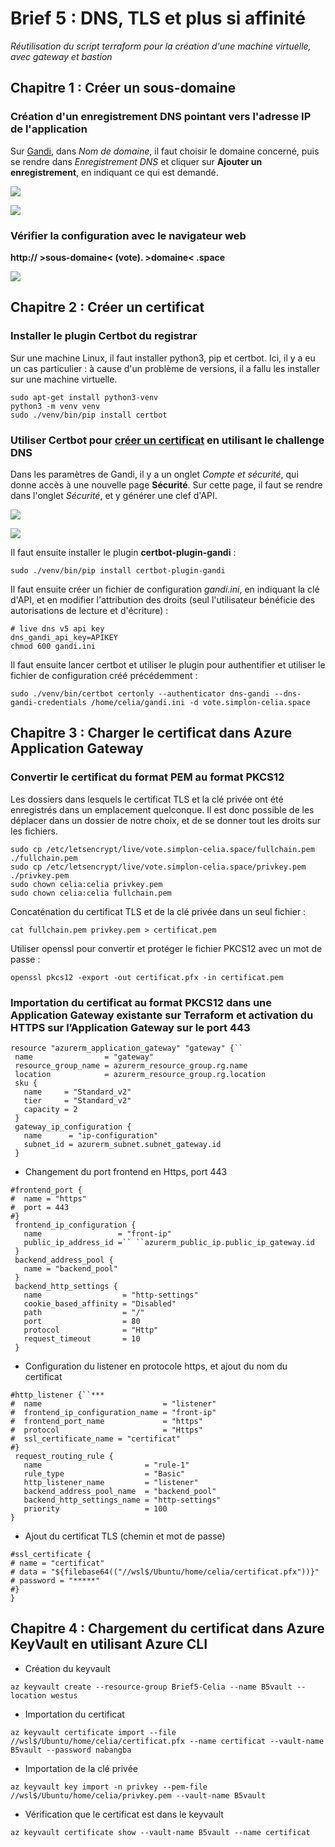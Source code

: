 # Brief 5 : DNS, TLS et plus si affinité

*Réutilisation du script terraform pour la création d'une machine virtuelle, avec gateway et bastion*

## Chapitre 1 : Créer un sous-domaine

### Création d'un enregistrement DNS pointant vers l'adresse IP de l'application

Sur [Gandi](https://www.gandi.net/fr), dans *Nom de domaine*, il faut choisir le domaine concerné, puis se rendre dans *Enregistrement DNS* et cliquer sur **Ajouter un enregistrement**, en indiquant ce qui est demandé.

![](https://i.imgur.com/KEAptsm.png)

![](https://i.imgur.com/rBLAS3j.png)

### Vérifier la configuration avec le navigateur web

**http:// >sous-domaine< (vote). >domaine< .space**

![](https://i.imgur.com/hf5KuFa.png)

## Chapitre 2 : Créer un certificat

### Installer le plugin Certbot du registrar

Sur une machine Linux, il faut installer python3, pip et certbot.
Ici, il y a eu un cas particulier : à cause d'un problème de versions, il a fallu les installer sur une machine virtuelle.

```control
sudo apt-get install python3-venv
python3 -m venv venv
sudo ./venv/bin/pip install certbot
```

### Utiliser Certbot pour [créer un certificat](https://github.com/obynio/certbot-plugin-gandi) en utilisant le challenge DNS

Dans les paramètres de Gandi, il y a un onglet *Compte et sécurité*, qui donne accès à une nouvelle page **Sécurité**. Sur cette page, il faut se rendre dans l'onglet *Sécurité*, et y générer une clef d'API.

![](https://i.imgur.com/OtiBcH2.png)

![](https://i.imgur.com/nVF3925.png)

Il faut ensuite installer le plugin **certbot-plugin-gandi** : 

``sudo ./venv/bin/pip install certbot-plugin-gandi``

Il faut ensuite créer un fichier de configuration *gandi.ini*, en indiquant la clé d'API, et en modifier l'attribution des droits (seul l'utilisateur bénéficie des autorisations de lecture et d'écriture) : 
```còntrol
# live dns v5 api key
dns_gandi_api_key=APIKEY
chmod 600 gandi.ini
```

Il faut ensuite lancer certbot et utiliser le plugin pour authentifier et utiliser le fichier de configuration créé précédemment : 

``sudo ./venv/bin/certbot certonly --authenticator dns-gandi --dns-gandi-credentials /home/celia/gandi.ini -d vote.simplon-celia.space``

## Chapitre 3 : Charger le certificat dans Azure Application Gateway

### Convertir le certificat du format PEM au format PKCS12

Les dossiers dans lesquels le certificat TLS et la clé privée ont été enregistrés dans un emplacement quelconque. Il est donc possible de les déplacer dans un dossier de notre choix, et de se donner tout les droits sur les fichiers.

```control
sudo cp /etc/letsencrypt/live/vote.simplon-celia.space/fullchain.pem ./fullchain.pem
sudo cp /etc/letsencrypt/live/vote.simplon-celia.space/privkey.pem ./privkey.pem
sudo chown celia:celia privkey.pem
sudo chown celia:celia fullchain.pem
```

Concaténation du certificat TLS et de la clé privée dans un seul fichier : 

``cat fullchain.pem privkey.pem > certificat.pem``

Utiliser openssl pour convertir et protéger le fichier PKCS12 avec un mot de passe : 

``openssl pkcs12 -export -out certificat.pfx -in certificat.pem``

### Importation du certificat au format PKCS12 dans une Application Gateway existante sur Terraform et activation du HTTPS sur l’Application Gateway sur le port 443

```control
resource "azurerm_application_gateway" "gateway" {``
 name                = "gateway"
 resource_group_name = azurerm_resource_group.rg.name
 location            = azurerm_resource_group.rg.location
 sku {
   name     = "Standard_v2"
   tier     = "Standard_v2"
   capacity = 2
 }
 gateway_ip_configuration {
   name      = "ip-configuration"
   subnet_id = azurerm_subnet.subnet_gateway.id
 }
```

- Changement du port frontend en Https, port 443

```control 
#frontend_port {
#  name = "https"
#  port = 443
#}
 frontend_ip_configuration {
   name                 = "front-ip"
   public_ip_address_id =`` ``azurerm_public_ip.public_ip_gateway.id
 }
 backend_address_pool {
   name = "backend_pool"
 }
 backend_http_settings {
   name                  = "http-settings"
   cookie_based_affinity = "Disabled"
   path                  = "/"
   port                  = 80
   protocol              = "Http"
   request_timeout       = 10
 }
 ```

- Configuration du listener en protocole https, et ajout du nom du certificat

```control
#http_listener {``***
#  name                           = "listener"
#  frontend_ip_configuration_name = "front-ip"
#  frontend_port_name             = "https"
#  protocol                       = "Https"
#  ssl_certificate_name = "certificat"
#}
 request_routing_rule {
   name                       = "rule-1"
   rule_type                  = "Basic"
   http_listener_name         = "listener"
   backend_address_pool_name  = "backend_pool"
   backend_http_settings_name = "http-settings"
   priority                   = 100
}
```

- Ajout du certificat TLS (chemin et mot de passe)

```control
#ssl_certificate {
# name = "certificat"
# data = "${filebase64(("//wsl$/Ubuntu/home/celia/certificat.pfx"))}"
# password = "*****"
#}
}
```

## Chapitre 4 : Chargement du certificat dans Azure KeyVault en utilisant Azure CLI

- Création du keyvault

``az keyvault create --resource-group Brief5-Celia --name B5vault --location westus``

- Importation du certificat

``az keyvault certificate import --file //wsl$/Ubuntu/home/celia/certificat.pfx --name certificat --vault-name B5vault --password nabangba``

- Importation de la clé privée

``az keyvault key import -n privkey --pem-file //wsl$/Ubuntu/home/celia/privkey.pem --vault-name B5vault``

- Vérification que le certificat est dans le keyvault

``az keyvault certificate show --vault-name B5vault --name certificat``
